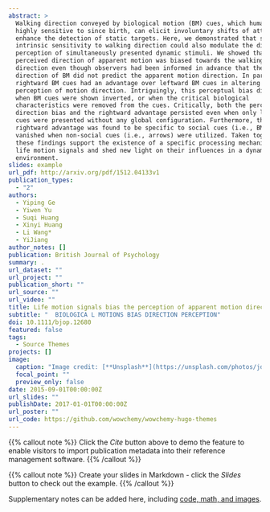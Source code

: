 ```yaml
---
abstract: >
  Walking direction conveyed by biological motion (BM) cues, which humans are
  highly sensitive to since birth, can elicit involuntary shifts of attention to
  enhance the detection of static targets. Here, we demonstrated that such
  intrinsic sensitivity to walking direction could also modulate the direction
  perception of simultaneously presented dynamic stimuli. We showed that the
  perceived direction of apparent motion was biased towards the walking
  direction even though observers had been informed in advance that the walking
  direction of BM did not predict the apparent motion direction. In particular,
  rightward BM cues had an advantage over leftward BM cues in altering the
  perception of motion direction. Intriguingly, this perceptual bias disappeared
  when BM cues were shown inverted, or when the critical biological
  characteristics were removed from the cues. Critically, both the perceptual
  direction bias and the rightward advantage persisted even when only local BM
  cues were presented without any global configuration. Furthermore, the
  rightward advantage was found to be specific to social cues (i.e., BM), as it
  vanished when non-social cues (i.e., arrows) were utilized. Taken together,
  these findings support the existence of a specific processing mechanism for
  life motion signals and shed new light on their influences in a dynamic
  environment.
slides: example
url_pdf: http://arxiv.org/pdf/1512.04133v1
publication_types:
  - "2"
authors:
  - Yiping Ge
  - Yiwen Yu
  - Suqi Huang
  - Xinyi Huang
  - Li Wang*
  - YiJiang
author_notes: []
publication: British Journal of Psychology
summary: .
url_dataset: ""
url_project: ""
publication_short: ""
url_source: ""
url_video: ""
title: Life motion signals bias the perception of apparent motion direction
subtitle: "  BIOLOGICA L MOTIONS BIAS DIRECTION PERCEPTION"
doi: 10.1111/bjop.12680
featured: false
tags:
  - Source Themes
projects: []
image:
  caption: "Image credit: [**Unsplash**](https://unsplash.com/photos/jdD8gXaTZsc)"
  focal_point: ""
  preview_only: false
date: 2015-09-01T00:00:00Z
url_slides: ""
publishDate: 2017-01-01T00:00:00Z
url_poster: ""
url_code: https://github.com/wowchemy/wowchemy-hugo-themes
---
```


{{% callout note %}}
Click the *Cite* button above to demo the feature to enable visitors to import publication metadata into their reference management software.
{{% /callout %}}

{{% callout note %}}
Create your slides in Markdown - click the *Slides* button to check out the example.
{{% /callout %}}

Supplementary notes can be added here, including [code, math, and images](https://wowchemy.com/docs/writing-markdown-latex/).
